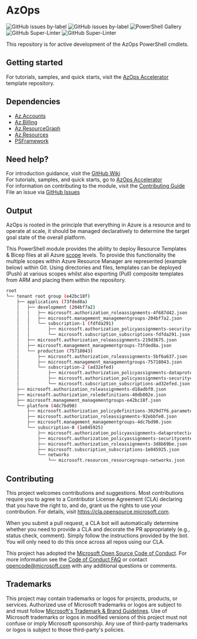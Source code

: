 # AzOps

![GitHub issues by-label](https://img.shields.io/github/issues/azure/azops/enhancement?label=enhancement%20issues)
![GitHub issues by-label](https://img.shields.io/github/issues/azure/azops/bug?label=bug%20issues)
![PowerShell Gallery](https://img.shields.io/powershellgallery/dt/azops)
![GitHub Super-Linter](https://github.com/Azure/AzOps/workflows/AzOps%20-%20Tests/badge.svg)
![GitHub Super-Linter](https://github.com/Azure/AzOps/workflows/Lint%20Code%20Base/badge.svg)

This repository is for active development of the AzOps PowerShell cmdlets.

## Getting started

For tutorials, samples, and quick starts, visit the [AzOps Accelerator](https://github.com/azure/azops-accelerator) template repository.

## Dependencies

- [Az.Accounts](https://github.com/azure/azure-powershell)
- [Az.Billing](https://github.com/azure/azure-powershell)
- [Az.ResourceGraph](https://github.com/azure/azure-powershell)
- [Az.Resources](https://github.com/azure/azure-powershell)
- [PSFramework](https://github.com/PowershellFrameworkCollective/psframework)

## Need help?

For introduction guidance, visit the [GitHub Wiki](https://github.com/azure/azops/wiki)  
For tutorials, samples, and quick starts, go to [AzOps Accelerator](https://github.com/azure/azops-accelerator)  
For information on contributing to the module, visit the [Contributing Guide](https://github.com/Azure/azops/wiki/debug)  
File an issue via [GitHub Issues](https://github.com/azure/azops/issues/new/choose)  

## Output

AzOps is rooted in the principle that everything in Azure is a resource and to operate at scale, it should be managed declaratively to determine the target goal state of the overall platform.

This PowerShell module provides the ability to deploy Resource Templates & Bicep files at all Azure [scope](https://learn.microsoft.com/azure/role-based-access-control/scope-overview) levels. To provide this functionality the multiple scopes within Azure Resource Manager are represented (example below) within Git. Using directories and files, templates can be deployed (Push) at various scopes whilst also exporting (Pull) composite templates from ARM and placing them within the repository.

```bash
root
└── tenant root group (e42bc18f)
    ├── applications (73fded8a)
    │   ├── development (204bf7a2)
    │   │   ├── microsoft.authorization_roleassignments-4f687d42.json
    │   │   ├── microsoft.management_managementgroups-204bf7a2.json
    │   │   └── subscription-1 (fdfda291)
    │   │       ├── microsoft.authorization_policyassignments-securitycenterbuiltin.json
    │   │       └── microsoft.subscription_subscriptions-fdfda291.json
    │   ├── microsoft.authorization_roleassignments-219d3675.json
    │   ├── microsoft.management_managementgroups-73fded8a.json
    │   └── production (75718043)
    │       ├── microsoft.authorization_roleassignments-5bf6a637.json
    │       ├── microsoft.management_managementgroups-75718043.json
    │       └── subscription-2 (ad32efed)
    │           ├── microsoft.authorization_policyassignments-dataprotectionsecuritycenter.json
    │           ├── microsoft.authorization_policyassignments-securitycenterbuiltin.json
    │           └── microsoft.subscription_subscriptions-ad32efed.json
    ├── microsoft.authorization_roleassignments-d18adbf0.json
    ├── microsoft.authorization_roledefinitions-40db802e.json
    ├── microsoft.management_managementgroups-e42bc18f.json
    └── platform (4dc7bd90)
        ├── microsoft.authorization_policydefinitions-3029d7f6.parameters.json
        ├── microsoft.authorization_roleassignments-92ebbfe0.json
        ├── microsoft.management_managementgroups-4dc7bd90.json
        └── subscription-0 (1e045925)
            ├── microsoft.authorization_policyassignments-dataprotectionsecuritycenter.json
            ├── microsoft.authorization_policyassignments-securitycenterbuiltin.json
            ├── microsoft.authorization_roleassignments-3d8b69be.json
            ├── microsoft.subscription_subscriptions-1e045925.json
            └── networks
                └── microsoft.resources_resourcegroups-networks.json
```

## Contributing

This project welcomes contributions and suggestions.  Most contributions require you to agree to a
Contributor License Agreement (CLA) declaring that you have the right to, and do, grant us
the rights to use your contribution. For details, visit <https://cla.opensource.microsoft.com>.

When you submit a pull request, a CLA bot will automatically determine whether you need to provide
a CLA and decorate the PR appropriately (e.g., status check, comment). Simply follow the instructions
provided by the bot. You will only need to do this once across all repos using our CLA.

This project has adopted the [Microsoft Open Source Code of Conduct](https://opensource.microsoft.com/codeofconduct/).
For more information see the [Code of Conduct FAQ](https://opensource.microsoft.com/codeofconduct/faq/) or
contact [opencode@microsoft.com](mailto:opencode@microsoft.com) with any additional questions or comments.

## Trademarks

This project may contain trademarks or logos for projects, products, or services. Authorized use of Microsoft
trademarks or logos are subject to and must follow
[Microsoft's Trademark & Brand Guidelines](https://www.microsoft.com/en-us/legal/intellectualproperty/trademarks/usage/general).
Use of Microsoft trademarks or logos in modified versions of this project must not confuse or imply Microsoft sponsorship.
Any use of third-party trademarks or logos is subject to those third-party's policies.
